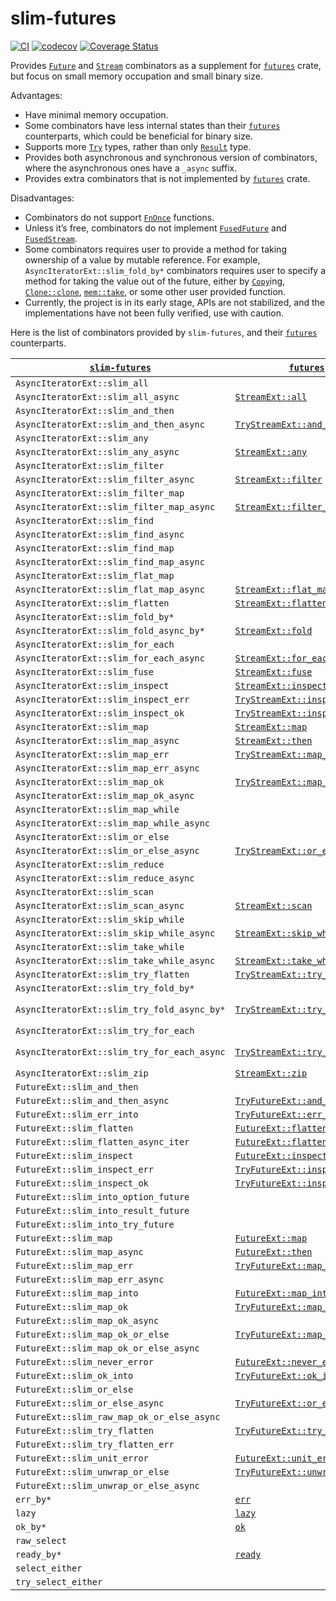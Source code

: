 # slim-futures

[![CI](https://github.com/EFanZh/slim-futures/actions/workflows/ci.yml/badge.svg)](https://github.com/EFanZh/slim-futures/actions/workflows/ci.yml)
[![codecov](https://codecov.io/gh/EFanZh/slim-futures/branch/main/graph/badge.svg)](https://codecov.io/gh/EFanZh/slim-futures)
[![Coverage Status](https://coveralls.io/repos/github/EFanZh/slim-futures/badge.svg?branch=main)](https://coveralls.io/github/EFanZh/slim-futures?branch=main)

Provides [`Future`] and [`Stream`] combinators as a supplement for [`futures`] crate, but focus on small memory
occupation and small binary size.

Advantages:

- Have minimal memory occupation.
- Some combinators have less internal states than their [`futures`] counterparts, which could be beneficial for binary
  size.
- Supports more [`Try`] types, rather than only [`Result`] type.
- Provides both asynchronous and synchronous version of combinators, where the asynchronous ones have a `_async` suffix.
- Provides extra combinators that is not implemented by [`futures`] crate.

Disadvantages:

- Combinators do not support [`FnOnce`] functions.
- Unless it’s free, combinators do not implement [`FusedFuture`] and [`FusedStream`].
- Some combinators requires user to provide a method for taking ownership of a value by mutable reference. For example,
  `AsyncIteratorExt::slim_fold_by*` combinators requires user to specify a method for taking the value out of the
  future, either by [`Copy`]ing, [`Clone::clone`], [`mem::take`], or some other user provided function.
- Currently, the project is in its early stage, APIs are not stabilized, and the implementations have not been fully
  verified, use with caution.

Here is the list of combinators provided by `slim-futures`, and their [`futures`] counterparts.

| [`slim-futures`]                            | [`futures`]                      | Notes                               |
| ------------------------------------------- | -------------------------------- | ----------------------------------- |
| `AsyncIteratorExt::slim_all`                |                                  |                                     |
| `AsyncIteratorExt::slim_all_async`          | [`StreamExt::all`]               |                                     |
| `AsyncIteratorExt::slim_and_then`           |                                  |                                     |
| `AsyncIteratorExt::slim_and_then_async`     | [`TryStreamExt::and_then`]       |                                     |
| `AsyncIteratorExt::slim_any`                |                                  |                                     |
| `AsyncIteratorExt::slim_any_async`          | [`StreamExt::any`]               |                                     |
| `AsyncIteratorExt::slim_filter`             |                                  |                                     |
| `AsyncIteratorExt::slim_filter_async`       | [`StreamExt::filter`]            |                                     |
| `AsyncIteratorExt::slim_filter_map`         |                                  |                                     |
| `AsyncIteratorExt::slim_filter_map_async`   | [`StreamExt::filter_map`]        |                                     |
| `AsyncIteratorExt::slim_find`               |                                  |                                     |
| `AsyncIteratorExt::slim_find_async`         |                                  |                                     |
| `AsyncIteratorExt::slim_find_map`           |                                  |                                     |
| `AsyncIteratorExt::slim_find_map_async`     |                                  |                                     |
| `AsyncIteratorExt::slim_flat_map`           |                                  |                                     |
| `AsyncIteratorExt::slim_flat_map_async`     | [`StreamExt::flat_map`]          |                                     |
| `AsyncIteratorExt::slim_flatten`            | [`StreamExt::flatten`]           |                                     |
| `AsyncIteratorExt::slim_fold_by*`           |                                  |                                     |
| `AsyncIteratorExt::slim_fold_async_by*`     | [`StreamExt::fold`]              |                                     |
| `AsyncIteratorExt::slim_for_each`           |                                  |                                     |
| `AsyncIteratorExt::slim_for_each_async`     | [`StreamExt::for_each`]          |                                     |
| `AsyncIteratorExt::slim_fuse`               | [`StreamExt::fuse`]              |                                     |
| `AsyncIteratorExt::slim_inspect`            | [`StreamExt::inspect`]           |                                     |
| `AsyncIteratorExt::slim_inspect_err`        | [`TryStreamExt::inspect_err`]    |                                     |
| `AsyncIteratorExt::slim_inspect_ok`         | [`TryStreamExt::inspect_ok`]     |                                     |
| `AsyncIteratorExt::slim_map`                | [`StreamExt::map`]               |                                     |
| `AsyncIteratorExt::slim_map_async`          | [`StreamExt::then`]              |                                     |
| `AsyncIteratorExt::slim_map_err`            | [`TryStreamExt::map_err`]        |                                     |
| `AsyncIteratorExt::slim_map_err_async`      |                                  |                                     |
| `AsyncIteratorExt::slim_map_ok`             | [`TryStreamExt::map_ok`]         |                                     |
| `AsyncIteratorExt::slim_map_ok_async`       |                                  |                                     |
| `AsyncIteratorExt::slim_map_while`          |                                  |                                     |
| `AsyncIteratorExt::slim_map_while_async`    |                                  |                                     |
| `AsyncIteratorExt::slim_or_else`            |                                  |                                     |
| `AsyncIteratorExt::slim_or_else_async`      | [`TryStreamExt::or_else`]        |                                     |
| `AsyncIteratorExt::slim_reduce`             |                                  |                                     |
| `AsyncIteratorExt::slim_reduce_async`       |                                  |                                     |
| `AsyncIteratorExt::slim_scan`               |                                  |                                     |
| `AsyncIteratorExt::slim_scan_async`         | [`StreamExt::scan`]              |                                     |
| `AsyncIteratorExt::slim_skip_while`         |                                  |                                     |
| `AsyncIteratorExt::slim_skip_while_async`   | [`StreamExt::skip_while`]        |                                     |
| `AsyncIteratorExt::slim_take_while`         |                                  |                                     |
| `AsyncIteratorExt::slim_take_while_async`   | [`StreamExt::take_while`]        |                                     |
| `AsyncIteratorExt::slim_try_flatten`        | [`TryStreamExt::try_flatten`]    |                                     |
| `AsyncIteratorExt::slim_try_fold_by*`       |                                  |                                     |
| `AsyncIteratorExt::slim_try_fold_async_by*` | [`TryStreamExt::try_fold`]       | Follows [`Iterator::try_fold`].     |
| `AsyncIteratorExt::slim_try_for_each`       |                                  |                                     |
| `AsyncIteratorExt::slim_try_for_each_async` | [`TryStreamExt::try_for_each`]   | Follows [`Iterator::try_for_each`]. |
| `AsyncIteratorExt::slim_zip`                | [`StreamExt::zip`]               |                                     |
| `FutureExt::slim_and_then`                  |                                  |                                     |
| `FutureExt::slim_and_then_async`            | [`TryFutureExt::and_then`]       |                                     |
| `FutureExt::slim_err_into`                  | [`TryFutureExt::err_into`]       |                                     |
| `FutureExt::slim_flatten`                   | [`FutureExt::flatten`]           |                                     |
| `FutureExt::slim_flatten_async_iter`        | [`FutureExt::flatten_stream`]    |                                     |
| `FutureExt::slim_inspect`                   | [`FutureExt::inspect`]           |                                     |
| `FutureExt::slim_inspect_err`               | [`TryFutureExt::inspect_err`]    |                                     |
| `FutureExt::slim_inspect_ok`                | [`TryFutureExt::inspect_ok`]     |                                     |
| `FutureExt::slim_into_option_future`        |                                  |                                     |
| `FutureExt::slim_into_result_future`        |                                  |                                     |
| `FutureExt::slim_into_try_future`           |                                  |                                     |
| `FutureExt::slim_map`                       | [`FutureExt::map`]               |                                     |
| `FutureExt::slim_map_async`                 | [`FutureExt::then`]              |                                     |
| `FutureExt::slim_map_err`                   | [`TryFutureExt::map_err`]        |                                     |
| `FutureExt::slim_map_err_async`             |                                  |                                     |
| `FutureExt::slim_map_into`                  | [`FutureExt::map_into`]          |                                     |
| `FutureExt::slim_map_ok`                    | [`TryFutureExt::map_ok`]         |                                     |
| `FutureExt::slim_map_ok_async`              |                                  |                                     |
| `FutureExt::slim_map_ok_or_else`            | [`TryFutureExt::map_ok_or_else`] |                                     |
| `FutureExt::slim_map_ok_or_else_async`      |                                  |                                     |
| `FutureExt::slim_never_error`               | [`FutureExt::never_error`]       |                                     |
| `FutureExt::slim_ok_into`                   | [`TryFutureExt::ok_into`]        |                                     |
| `FutureExt::slim_or_else`                   |                                  |                                     |
| `FutureExt::slim_or_else_async`             | [`TryFutureExt::or_else`]        |                                     |
| `FutureExt::slim_raw_map_ok_or_else_async`  |                                  |                                     |
| `FutureExt::slim_try_flatten`               | [`TryFutureExt::try_flatten`]    |                                     |
| `FutureExt::slim_try_flatten_err`           |                                  |                                     |
| `FutureExt::slim_unit_error`                | [`FutureExt::unit_error`]        |                                     |
| `FutureExt::slim_unwrap_or_else`            | [`TryFutureExt::unwrap_or_else`] |                                     |
| `FutureExt::slim_unwrap_or_else_async`      |                                  |                                     |
| `err_by*`                                   | [`err`]                          |                                     |
| `lazy`                                      | [`lazy`]                         |                                     |
| `ok_by*`                                    | [`ok`]                           |                                     |
| `raw_select`                                |                                  |                                     |
| `ready_by*`                                 | [`ready`]                        |                                     |
| `select_either`                             |                                  |                                     |
| `try_select_either`                         |                                  |                                     |

[`Clone::clone`]: https://doc.rust-lang.org/stable/std/clone/trait.Clone.html#tymethod.clone
[`Copy`]: https://doc.rust-lang.org/stable/std/marker/trait.Copy.html
[`FnOnce`]: https://doc.rust-lang.org/stable/std/ops/trait.FnOnce.html
[`Future`]: https://doc.rust-lang.org/stable/std/future/trait.Future.html
[`Result`]: https://doc.rust-lang.org/stable/std/result/enum.Result.html
[`Try`]: https://doc.rust-lang.org/stable/std/ops/trait.Try.html
[`FusedFuture`]: https://docs.rs/futures/latest/futures/future/trait.FusedFuture.html
[`FusedStream`]: https://docs.rs/futures/latest/futures/stream/trait.FusedStream.html
[`Stream`]: https://docs.rs/futures/latest/futures/stream/trait.Stream.html
[`mem::take`]: https://doc.rust-lang.org/stable/std/mem/fn.take.html
[`futures`]: https://docs.rs/futures/latest/futures/
[`slim-futures`]: https://github.com/EFanZh/slim-futures
[`FutureExt::flatten`]: https://docs.rs/futures/latest/futures/future/trait.FutureExt.html#method.flatten
[`FutureExt::flatten_stream`]: https://docs.rs/futures/latest/futures/future/trait.FutureExt.html#method.flatten_stream
[`FutureExt::inspect`]: https://docs.rs/futures/latest/futures/future/trait.FutureExt.html#method.inspect
[`FutureExt::map`]: https://docs.rs/futures/latest/futures/future/trait.FutureExt.html#method.map
[`FutureExt::map_into`]: https://docs.rs/futures/latest/futures/future/trait.FutureExt.html#method.map_into
[`FutureExt::never_error`]: https://docs.rs/futures/latest/futures/future/trait.FutureExt.html#method.never_error
[`FutureExt::then`]: https://docs.rs/futures/latest/futures/future/trait.FutureExt.html#method.then
[`FutureExt::unit_error`]: https://docs.rs/futures/latest/futures/future/trait.FutureExt.html#method.unit_error
[`StreamExt::all`]: https://docs.rs/futures/latest/futures/stream/trait.StreamExt.html#method.all
[`StreamExt::any`]: https://docs.rs/futures/latest/futures/stream/trait.StreamExt.html#method.any
[`StreamExt::filter`]: https://docs.rs/futures/latest/futures/stream/trait.StreamExt.html#method.filter
[`StreamExt::filter_map`]: https://docs.rs/futures/latest/futures/stream/trait.StreamExt.html#method.filter_map
[`StreamExt::flat_map`]: https://docs.rs/futures/latest/futures/stream/trait.StreamExt.html#method.flat_map
[`StreamExt::flatten`]: https://docs.rs/futures/latest/futures/stream/trait.StreamExt.html#method.flatten
[`StreamExt::fold`]: https://docs.rs/futures/latest/futures/stream/trait.StreamExt.html#method.fold
[`StreamExt::for_each`]: https://docs.rs/futures/latest/futures/stream/trait.StreamExt.html#method.for_each
[`StreamExt::fuse`]: https://docs.rs/futures/latest/futures/stream/trait.StreamExt.html#method.fuse
[`StreamExt::inspect`]: https://docs.rs/futures/latest/futures/stream/trait.StreamExt.html#method.inspect
[`StreamExt::map`]: https://docs.rs/futures/latest/futures/stream/trait.StreamExt.html#method.map
[`StreamExt::scan`]: https://docs.rs/futures/latest/futures/stream/trait.StreamExt.html#method.scan
[`StreamExt::skip_while`]: https://docs.rs/futures/latest/futures/stream/trait.StreamExt.html#method.skip_while
[`StreamExt::take_while`]: https://docs.rs/futures/latest/futures/stream/trait.StreamExt.html#method.take_while
[`StreamExt::then`]: https://docs.rs/futures/latest/futures/stream/trait.StreamExt.html#method.then
[`StreamExt::zip`]: https://docs.rs/futures/latest/futures/stream/trait.StreamExt.html#method.zip
[`Iterator::try_fold`]: https://doc.rust-lang.org/stable/std/iter/trait.Iterator.html#method.try_fold
[`Iterator::try_for_each`]: https://doc.rust-lang.org/stable/std/iter/trait.Iterator.html#method.try_for_each
[`TryFutureExt::and_then`]: https://docs.rs/futures/latest/futures/future/trait.TryFutureExt.html#method.and_then
[`TryFutureExt::err_into`]: https://docs.rs/futures/latest/futures/future/trait.TryFutureExt.html#method.err_into
[`TryFutureExt::inspect_err`]: https://docs.rs/futures/latest/futures/future/trait.TryFutureExt.html#method.inspect_err
[`TryFutureExt::inspect_ok`]: https://docs.rs/futures/latest/futures/future/trait.TryFutureExt.html#method.inspect_ok
[`TryFutureExt::map_err`]: https://docs.rs/futures/latest/futures/future/trait.TryFutureExt.html#method.map_err
[`TryFutureExt::map_ok`]: https://docs.rs/futures/latest/futures/future/trait.TryFutureExt.html#method.map_ok
[`TryFutureExt::map_ok_or_else`]: https://docs.rs/futures/latest/futures/future/trait.TryFutureExt.html#method.map_ok_or_else
[`TryFutureExt::ok_into`]: https://docs.rs/futures/latest/futures/future/trait.TryFutureExt.html#method.ok_into
[`TryFutureExt::or_else`]: https://docs.rs/futures/latest/futures/future/trait.TryFutureExt.html#method.or_else
[`TryFutureExt::try_flatten`]: https://docs.rs/futures/latest/futures/future/trait.TryFutureExt.html#method.try_flatten
[`TryFutureExt::unwrap_or_else`]: https://docs.rs/futures/latest/futures/future/trait.TryFutureExt.html#method.unwrap_or_else
[`TryStreamExt::and_then`]: https://docs.rs/futures/latest/futures/stream/trait.TryStreamExt.html#method.and_then
[`TryStreamExt::inspect_err`]: https://docs.rs/futures/latest/futures/stream/trait.TryStreamExt.html#method.inspect_err
[`TryStreamExt::inspect_ok`]: https://docs.rs/futures/latest/futures/stream/trait.TryStreamExt.html#method.inspect_ok
[`TryStreamExt::map_err`]: https://docs.rs/futures/latest/futures/stream/trait.TryStreamExt.html#method.map_err
[`TryStreamExt::map_ok`]: https://docs.rs/futures/latest/futures/stream/trait.TryStreamExt.html#method.map_ok
[`TryStreamExt::or_else`]: https://docs.rs/futures/latest/futures/stream/trait.TryStreamExt.html#method.or_else
[`TryStreamExt::try_flatten`]: https://docs.rs/futures/latest/futures/stream/trait.TryStreamExt.html#method.try_flatten
[`TryStreamExt::try_fold`]: https://docs.rs/futures/latest/futures/stream/trait.TryStreamExt.html#method.try_fold
[`TryStreamExt::try_for_each`]: https://docs.rs/futures/latest/futures/stream/trait.TryStreamExt.html#method.try_for_each
[`err`]: https://docs.rs/futures/latest/futures/future/fn.err.html
[`lazy`]: https://docs.rs/futures/latest/futures/future/fn.lazy.html
[`ok`]: https://docs.rs/futures/latest/futures/future/fn.ok.html
[`ready`]: https://docs.rs/futures/latest/futures/future/fn.ready.html

